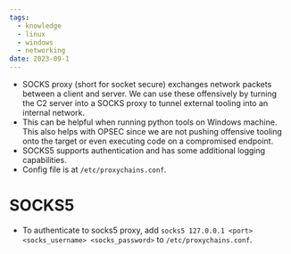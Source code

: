 ```yaml
---
tags:
  - knowledge
  - linux
  - windows
  - networking
date: 2023-09-1
---
```


- SOCKS proxy (short for socket secure) exchanges network packets between a client and server. We can use these offensively by turning the C2 server into a SOCKS proxy to tunnel external tooling into an internal network.
- This can be helpful when running python tools on Windows machine. This also helps with OPSEC since we are not pushing offensive tooling onto the target or even executing code on a compromised endpoint.
- SOCKS5 supports authentication and has some additional logging capabilities.
- Config file is at `/etc/proxychains.conf`.
# SOCKS5

- To authenticate to socks5 proxy, add `socks5 127.0.0.1 <port> <socks_username> <socks_password>` to `/etc/proxychains.conf`.